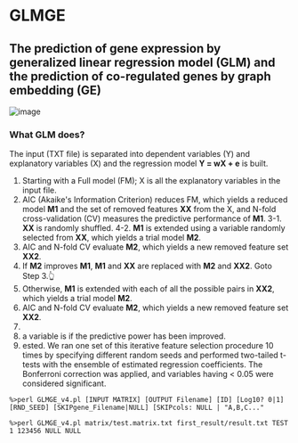 # GLMGE
## The prediction of gene expression by generalized linear regression model (GLM) and the prediction of co-regulated genes by graph embedding (GE)
![image](https://github.com/Park-Sung-Joon/GLMGE/assets/52985953/afedbb99-cfcc-4564-b751-1b0d1b215bf0)

### What GLM does?
The input (TXT file) is separated into dependent variables (Y) and explanatory variables (X) and the regression model **Y = wX + e** is built.
1. Starting with a Full model (FM); X is all the explanatory variables in the input file.
2. AIC (Akaike's Information Criterion) reduces FM, which yields a reduced model **M1** and the set of removed features **XX** from the X, and N-fold cross-validation (CV) measures the predictive performance of **M1**.
3-1. **XX** is randomly shuffled.
4-2. **M1** is extended using a variable randomly selected from **XX**, which yields a trial model **M2**.
5. AIC and N-fold CV evaluate **M2**, which yields a new removed feature set **XX2**.
6. If **M2** improves **M1**, **M1** and **XX** are replaced with **M2** and **XX2**. Goto Step 3.:point_up_2:
7. Otherwise, **M1** is extended with each of all the possible pairs in **XX2**, which yields a trial model **M2**.
8. AIC and N-fold CV evaluate **M2**, which yields a new removed feature set **XX2**.
9. 
10. a variable is if the predictive power has been improved.
11. ested. We ran one set of this iterative feature selection procedure 10 times by specifying different random seeds and performed two-tailed t-tests with the ensemble of estimated regression coefficients. The Bonferroni correction was applied, and variables having < 0.05 were considered significant.


```
%>perl GLMGE_v4.pl [INPUT MATRIX] [OUTPUT Filename] [ID] [Log10? 0|1] [RND_SEED] [SKIPgene_Filename|NULL] [SKIPcols: NULL | "A,B,C..."

%>perl GLMGE_v4.pl matrix/test.matrix.txt first_result/result.txt TEST 1 123456 NULL NULL
```
